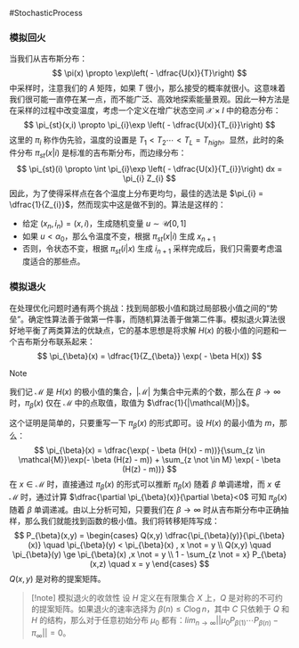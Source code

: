 #StochasticProcess  

### 模拟回火
当我们从吉布斯分布：
$$
\pi(x) \propto \exp\left( - \dfrac{U(x)}{T}\right)
$$
中采样时，注意我们的 $A$ 矩阵，如果 $T$ 很小，那么接受的概率就很小。这意味着我们很可能一直停在某一点，而不能广泛、高效地探索能量景观。因此一种方法是在采样的过程中改变温度，考虑一个定义在增广状态空间 $\mathcal{X} \times I$ 中的稳态分布：
$$
\pi_{st}(x,i) \propto \pi_{i}\exp \left( - \dfrac{U(x)}{T_{i}}\right)
$$
这里的 $\pi_{i}$ 称作伪先验，温度的设置是 $T_{1} < T_{2} \cdots <T_{L} = T_{high}$。显然，此时的条件分布 $\pi_{st}(x|i)$ 是标准的吉布斯分布，而边缘分布：
$$
\pi_{st}(i) \propto \int \pi_{i}\exp \left( - \dfrac{U(x)}{T_{i}}\right) dx = \pi_{i} Z_{i}
$$
因此，为了使得采样点在各个温度上分布更均匀，最佳的选法是 $\pi_{i} = \dfrac{1}{Z_{i}}$，然而现实中这是做不到的。算法是这样的：
- 给定 $(x_{n} ,i _{n}) = (x,i)$，生成随机变量 $u \sim \mathcal{U}[0,1]$
- 如果 $u< \alpha_{0}$，那么令温度不变，根据 $\pi_{st}(x|i)$ 生成 $x_{n+1}$
- 否则，令状态不变，根据 $\pi_{st}(i|x)$ 生成 $i_{n+1}$
采样完成后，我们只需要考虑温度适合的那些点。

### 模拟退火
在处理优化问题时通有两个挑战：找到局部极小值和跳过局部极小值之间的“势垒”。确定性算法善于做第一件事，而随机算法善于做第二件事。模拟退火算法很好地平衡了两类算法的优缺点，它的基本思想是将求解 $H(x)$ 的极小值的问题和一个吉布斯分布联系起来：
$$
\pi_{\beta}(x) = \dfrac{1}{Z_{\beta}} \exp( - \beta H(x))
$$

>[!note]
>我们记 $\mathcal{M}$ 是 $H(x)$ 的极小值的集合，$|\mathcal{M}|$ 为集合中元素的个数，那么在 $\beta \rightarrow\infty$ 时，$\pi_{\beta}(x)$ 仅在 $\mathcal{M}$ 中的点取值，取值为 $\dfrac{1}{|\mathcal{M}|}$。

这个证明是简单的，只要重写一下 $\pi_{\beta}(x)$ 的形式即可。设 $H(x)$ 的最小值为 $m$，那么：
$$
\pi_{\beta}(x) = \dfrac{\exp( - \beta (H(x) - m))}{\sum_{z \in \mathcal{M}}\exp(- \beta (H(z) - m)) + \sum_{z \not \in M} \exp( - \beta (H(z) - m))}
$$
在 $x \in \mathcal{M}$ 时，直接通过 $\pi_{\beta}(x)$ 的形式可以推断 $\pi_{\beta}(x)$ 随着 $\beta$ 单调递增，而 $x \not \in \mathcal{M}$ 时，通过计算 $\dfrac{\partial \pi_{\beta}(x)}{\partial \beta}<0$ 可知 $\pi_{\beta}(x)$ 随着 $\beta$ 单调递减。由以上分析可知，只要我们在 $\beta \rightarrow \infty$ 时从吉布斯分布中正确抽样，那么我们就能找到函数的极小值。我们将转移矩阵写成：
$$
P_{\beta}(x,y) = \begin{cases}
Q(x,y) \dfrac{\pi_{\beta}(y)}{\pi_{\beta}(x)} \quad \pi_{\beta}(y) < \pi_{\beta}(x) , x \not = y  \\
Q(x,y) \quad  \pi_{\beta}(y) \ge \pi_{\beta}(x) ,x \not = y  \\
1 - \sum_{z \not = x} P_{\beta}(x,z)  \quad x = y
\end{cases}
$$
$Q(x,y)$ 是对称的提案矩阵。

>[!note] 模拟退火的收敛性
>设 $H$ 定义在有限集合 $X$ 上，$Q$ 是对称的不可约的提案矩阵。如果退火的速率选择为 $\beta (n) \le C \log n$，其中 $C$ 只依赖于 $Q$ 和 $H$ 的结构，那么对于任意初始分布 $\mu_{0}$ 都有：$lim_{n \rightarrow \infty } ||\mu_{0}P_{\beta (1)} \cdots  P_{\beta (n)} - \pi_{\infty}|| = 0$。


